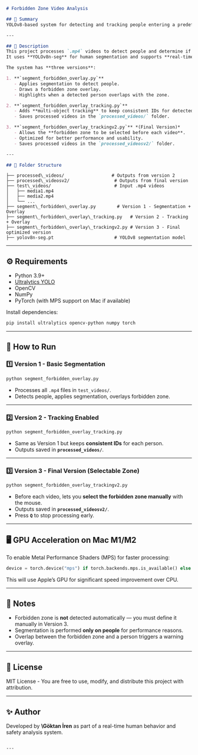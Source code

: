```markdown
# Forbidden Zone Video Analysis

## 📌 Summary
YOLOv8-based system for detecting and tracking people entering a predefined forbidden zone in videos, with segmentation overlay and warning alerts.

---

## 📖 Description
This project processes `.mp4` videos to detect people and determine if they enter a **forbidden zone**.  
It uses **YOLOv8n-seg** for human segmentation and supports **real-time processing** with GPU acceleration on Mac (M1/M2) via **Metal Performance Shaders (MPS)**.

The system has **three versions**:

1. **`segment_forbidden_overlay.py`**  
   - Applies segmentation to detect people.  
   - Draws a forbidden zone overlay.  
   - Highlights when a detected person overlaps with the zone.

2. **`segment_forbidden_overlay_tracking.py`**  
   - Adds **multi-object tracking** to keep consistent IDs for detected people.  
   - Saves processed videos in the `processed_videos/` folder.

3. **`segment_forbidden_overlay_trackingv2.py`** *(Final Version)*  
   - Allows the **forbidden zone to be selected before each video**.  
   - Optimized for better performance and usability.  
   - Saves processed videos in the `processed_videosv2/` folder.

---

## 📂 Folder Structure
```
````
├── processed\_videos/                  # Outputs from version 2
├── processed\_videosv2/                 # Outputs from final version
├── test\_videos/                        # Input .mp4 videos
│   ├── media1.mp4
│   ├── media2.mp4
│   └── ...
├── segment\_forbidden\_overlay.py        # Version 1 - Segmentation + Overlay
├── segment\_forbidden\_overlay\_tracking.py   # Version 2 - Tracking + Overlay
├── segment\_forbidden\_overlay\_trackingv2.py # Version 3 - Final optimized version
├── yolov8n-seg.pt                       # YOLOv8 segmentation model

````

---

## ⚙️ Requirements
- Python 3.9+
- [Ultralytics YOLO](https://github.com/ultralytics/ultralytics)
- OpenCV
- NumPy
- PyTorch (with MPS support on Mac if available)

Install dependencies:
```bash
pip install ultralytics opencv-python numpy torch
````

---

## 🚀 How to Run

### **1️⃣ Version 1 - Basic Segmentation**

```bash
python segment_forbidden_overlay.py
```

* Processes all `.mp4` files in `test_videos/`.
* Detects people, applies segmentation, overlays forbidden zone.

---

### **2️⃣ Version 2 - Tracking Enabled**

```bash
python segment_forbidden_overlay_tracking.py
```

* Same as Version 1 but keeps **consistent IDs** for each person.
* Outputs saved in **`processed_videos/`**.

---

### **3️⃣ Version 3 - Final Version (Selectable Zone)**

```bash
python segment_forbidden_overlay_trackingv2.py
```

* Before each video, lets you **select the forbidden zone manually** with the mouse.
* Outputs saved in **`processed_videosv2/`**.
* Press **`Q`** to stop processing early.

---

## 🖥️ GPU Acceleration on Mac M1/M2

To enable Metal Performance Shaders (MPS) for faster processing:

```python
device = torch.device("mps") if torch.backends.mps.is_available() else torch.device("cpu")
```

This will use Apple’s GPU for significant speed improvement over CPU.

---

## 📌 Notes

* Forbidden zone is **not** detected automatically — you must define it manually in Version 3.
* Segmentation is performed **only on people** for performance reasons.
* Overlap between the forbidden zone and a person triggers a warning overlay.

---

## 📄 License

MIT License - You are free to use, modify, and distribute this project with attribution.

---

## ✨ Author

Developed by **\Göktan İren** as part of a real-time human behavior and safety analysis system.

```

---

